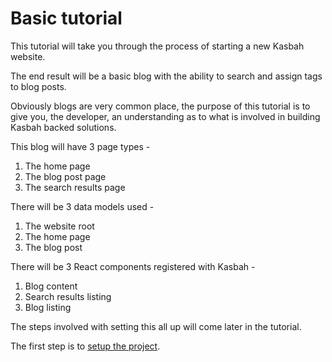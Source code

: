 # Basic tutorial

This tutorial will take you through the process of starting a new Kasbah website.

The end result will be a basic blog with the ability to search and assign tags to blog posts.

Obviously blogs are very common place, the purpose of this tutorial is to give you, the developer, an understanding as to what is involved in building Kasbah backed solutions.

This blog will have 3 page types -

1. The home page
2. The blog post page
3. The search results page

There will be 3 data models used -

1. The website root
2. The home page
3. The blog post

There will be 3 React components registered with Kasbah -

1. Blog content
2. Search results listing
3. Blog listing

The steps involved with setting this all up will come later in the tutorial.

The first step is to [setup the project](/tutorial/basic/setup.md).
